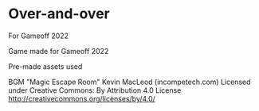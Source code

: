 # Over-and-over
For Gameoff 2022

Game made for Gameoff 2022

Pre-made assets used

BGM
"Magic Escape Room" Kevin MacLeod (incompetech.com)
Licensed under Creative Commons: By Attribution 4.0 License
http://creativecommons.org/licenses/by/4.0/

